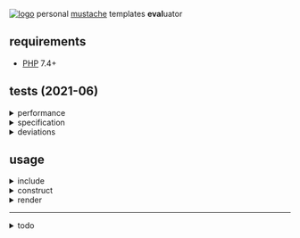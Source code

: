 [![logo](https://raw.githack.com/determin1st/sm-mustache/master/tests/logo.jpg)](https://youtu.be/mQ_AdzWE5Ec)
personal [mustache](https://mustache.github.io/) templates **eval**uator

## requirements
- [PHP](https://www.php.net/) 7.4+

## tests (2021-06)
<details>
<summary>performance</summary>

test loops over mustache spec files (except lambdas), fails are skipped and counted.
[mustache.js](https://github.com/janl/mustache.js) fails in one test: [issue](https://github.com/janl/mustache.js/issues/65)
[![vs](https://raw.githack.com/determin1st/sm-mustache/master/tests/speed.jpg)](https://github.com/determin1st/sm-mustache#tests)
PHPv7.4.5, NODEv10.14.2
[![vs2](https://raw.githack.com/determin1st/sm-mustache/master/tests/speed2.jpg)](https://github.com/determin1st/sm-mustache#tests)
PHPv8.0.7 with OPcache and JIT enabled
---
</details>
<details>
<summary>specification</summary>

<https://github.com/mustache/spec>
[![comments](https://raw.githack.com/determin1st/sm-mustache/master/tests/comments.jpg)](https://github.com/determin1st/sm-mustache#tests)
[![interpolation](https://raw.githack.com/determin1st/sm-mustache/master/tests/interpolation.jpg)](https://github.com/determin1st/sm-mustache#tests)
fails above: `{{{triple_stashes}}}` are not supported.
[![inverted](https://raw.githack.com/determin1st/sm-mustache/master/tests/inverted.jpg)](https://github.com/determin1st/sm-mustache#tests)
[![lambdas](https://raw.githack.com/determin1st/sm-mustache/master/tests/lambdas.jpg)](https://github.com/determin1st/sm-mustache#tests)
fails above: delimiter alternation in template is not supported.
the last one is [doubtful](https://github.com/mustache/spec/issues/128#issuecomment-868940293).
[![sections](https://raw.githack.com/determin1st/sm-mustache/master/tests/sections.jpg)](https://github.com/determin1st/sm-mustache#tests)
---
</details>
<details>
<summary>deviations</summary>

- no `<` template parent, inheritance.
- no `>` template partials, inheritance.
- no `=` template delimiters modifier. rendering with custom delimiters
  is possible but templates will not be cached. this implementaion
  assumes that custom delimiters are used for preparation renders.
- non-escaping by default, escaper function or a flag must be specified explicitly as an option.
- non-escaping with `{{{trippleStashes}}}` (when escaping enabled). this behaviour is set with `&` variable tag.
- template recursions by default are disabled.
  recursion occurs when a variable/block is rendered with a function
  which may return a new template string (contains current delimiters).
  this may be enabled explicitly.
</details>


## usage
<details>
<summary>include</summary>

```php
# dropped into <project_home>/inc/mustache.php
require_once __DIR__.DIRECTORY_SEPARATOR.'.inc.'.DIRECTORY_SEPARATOR.'mustache.php';
```
</details>
<details>
<summary>construct</summary>

```php
# defaults
$tp = new \SM\MustacheEngine([
  'delims'  => '{{ }}',
  'helpers' => null,  # context fallbacks array/object
  'logger'  => null,  # callable, for debug logs
  'escaper' => null,  # callable, variables escaper (or truthy for HTML escaping)
  'recur'   => false, # template recursion flag
]);

# same (defaults)
$tp = new \SM\MustacheEngine();

# mustache spec compatible
$mp = new \SM\MustacheEngine([
  'escaper' => true,  # htmlspecialchars($variable)
  'recur'   => true,  # checks function result for delimiters and re-renders
]);
```
</details>
<details>
<summary>render</summary>

```php
# ...
# ...
# ...
```
</details>


---

<details>
  <summary>todo</summary>

# syntax extentions
## else block
## block operators `==`, `>`, `<`, `>=`, `<=`
## block reindentation

# syntax
## delimiters
a pair of markers around constructs, for example `{{` and `}}`.
minimal size of a marker is 2 characters, maximal is 4.
the pair sizes may differ, for example `<!--` and `-->` are valid delimiters.
## variables
a name inside delimiters identify a variable, for example `{{name}}`.
a variable will be substituted by name with the specified data.
surrounding spaces are ignored so, `{{ name }}` is also valid.
the name of variable must be alpha-numeric, like `{{1}}`, `{{name}}`, `{{name1}}` or `{{1name}}`.
the exception is a variables chain `{{item.1.has.name}}` (called dot notation in the origin).
## block
## inverted block
## lambdas


# examples
## multipass
```php
[
  'en' => [
    'title' => '{:point_up:} multi-language templates with emojis',
    'text'  => '
    {{question_text}} {:question_symbol:}
    {{#answers}}
      {{#chosen}}
        {:white_small_square:} {{answer_text}}
      {{|}}
        {:black_small_square:} {{answer_text}}
      {{/chosen}}
    {{/answers}}
    ',
  ],
  # other languages...
]
```
## motd
</details>


